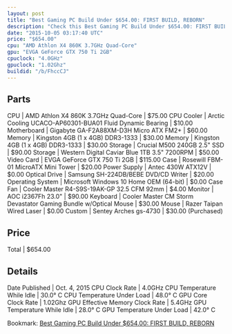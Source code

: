 ```yaml
---
layout: post
title: "Best Gaming PC Build Under $654.00: FIRST BUILD, REBORN"
description: "Check this Best Gaming PC Build Under $654.00: FIRST BUILD, REBORN. CPU: AMD Athlon X4 860K 3.7GHz Quad-Core, CPU Cooler: Arctic Cooling UCACO-AP60301-BUA01 Fluid Dynamic "
date: "2015-10-05 03:17:40 UTC"
price: "$654.00"
cpu: "AMD Athlon X4 860K 3.7GHz Quad-Core"
gpu: "EVGA GeForce GTX 750 Ti 2GB"
cpuclock: "4.0GHz"
gpuclock: "1.02Ghz"
buildid: "/b/FhccCJ"
---
```


## Parts

CPU | AMD Athlon X4 860K 3.7GHz Quad-Core | $75.00
CPU Cooler | Arctic Cooling UCACO-AP60301-BUA01 Fluid Dynamic Bearing | $10.00
Motherboard | Gigabyte GA-F2A88XM-D3H Micro ATX FM2+ | $60.00
Memory | Kingston 4GB (1 x 4GB) DDR3-1333 | $30.00
Memory | Kingston 4GB (1 x 4GB) DDR3-1333 | $30.00
Storage | Crucial M500 240GB 2.5" SSD | $90.00
Storage | Western Digital Caviar Blue 1TB 3.5" 7200RPM | $50.00
Video Card | EVGA GeForce GTX 750 Ti 2GB | $115.00
Case | Rosewill FBM-01 MicroATX Mini Tower | $20.00
Power Supply | Antec 430W ATX12V | $0.00
Optical Drive | Samsung SH-224DB/BEBE DVD/CD Writer | $20.00
Operating System | Microsoft Windows 10 Home OEM (64-bit) | $0.00
Case Fan | Cooler Master R4-S9S-19AK-GP 32.5 CFM 92mm | $4.00
Monitor | AOC i2367Fh 23.0" | $90.00
Keyboard | Cooler Master CM Storm Devastator Gaming Bundle w/Optical Mouse | $30.00
Mouse | Razer Taipan Wired Laser | $0.00
Custom | Sentey Arches gs-4730 | $30.00 (Purchased)

## Price

Total | $654.00

## Details

Date Published | Oct. 4, 2015
CPU Clock Rate | 4.0GHz
CPU Temperature While Idle | 30.0° C
CPU Temperature Under Load | 48.0° C
GPU Core Clock Rate | 1.02Ghz
GPU Effective Memory Clock Rate | 5.4GHz
GPU Temperature While Idle | 28.0° C
GPU Temperature Under Load | 42.0° C

Bookmark: [Best Gaming PC Build Under $654.00: FIRST BUILD, REBORN](http://pcbuilders.github.io/2015/10/05/best-gaming-pc-build-under-654-dollars-dot-00-first-build-reborn/)
